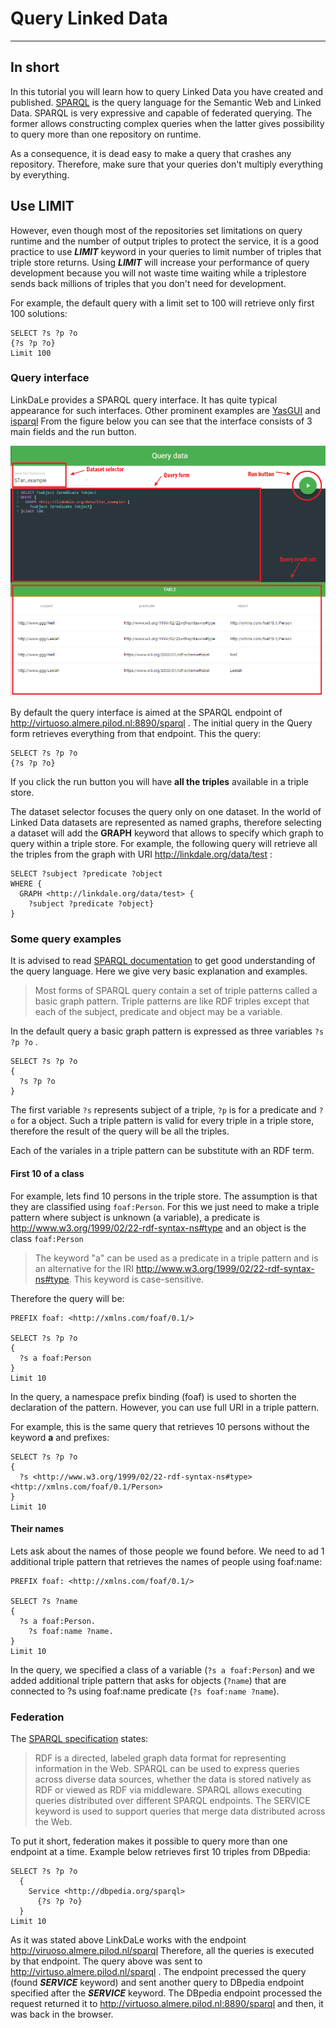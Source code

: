# Query Linked Data

---------------

## In short

In this tutorial you will learn how to query Linked Data you have created and published.
[SPARQL](https://www.PAw3.org/TR/sparql11-query/) is the query language for the Semantic Web and Linked Data.
SPARQL is very expressive and capable of federated querying. The former allows constructing complex queries when
the latter gives possibility to query more than one repository on runtime.

As a consequence, it is dead easy to make a query that crashes any repository. Therefore, make sure that your queries don't multiply everything by everything.

## Use LIMIT

However, even though most of the repositories set limitations on query runtime and the number
of output triples to protect the service, it is a good practice to use ***LIMIT*** keyword in your queries to limit number of triples that triple store returns.
Using ***LIMIT*** will increase your performance of query development because you
will not waste time waiting while a triplestore sends back millions of triples that you don't
need for development.

For example, the default query with a limit set to 100 will retrieve only first 100 solutions:

```SPARQL
SELECT ?s ?p ?o
{?s ?p ?o}
Limit 100

```

### Query interface

LinkDaLe provides a SPARQL query interface. It has quite typical appearance for such interfaces.
Other prominent examples are [YasGUI](http://yasgui.org/) and [isparql](https://www.openlinksw.com/isparql/)
From the figure below you can see that the interface consists of 3 main fields and the run button.

![Query interface of LinkDaLe](/images/query_interface.png)

By default the query interface is aimed at the SPARQL endpoint of <http://virtuoso.almere.pilod.nl:8890/sparql> .
The initial query in the Query form retrieves everything from that endpoint.
This the query:

```SPARQL
SELECT ?s ?p ?o
{?s ?p ?o}

```

If you click the run button you will have **all the triples** available in a triple store.

The dataset selector focuses the query only on one dataset.
In the world of Linked Data datasets are represented as named graphs,
therefore selecting a dataset will add the **GRAPH** keyword that allows to specify which graph to query within a triple store.
For example, the following query will retrieve all the triples from the graph with URI
<http://linkdale.org/data/test> :

```SPARQL
SELECT ?subject ?predicate ?object
WHERE {
  GRAPH <http://linkdale.org/data/test> {
    ?subject ?predicate ?object}
}
```

### Some query examples

It is advised to read [SPARQL documentation](https://www.w3.org/TR/sparql11-query/) to get good understanding of the query language.
Here we give very basic explanation and examples.

> Most forms of SPARQL query contain a set of triple patterns called a basic graph pattern.
Triple patterns are like RDF triples except that each of the subject, predicate and object
may be a variable.

In the default query a basic graph pattern is expressed as three variables  `?s ?p ?o` .

```SPARQL
SELECT ?s ?p ?o
{
  ?s ?p ?o
}
```

The first variable `?s` represents subject of a triple, `?p` is for a predicate and `?o` for a object.
Such a triple pattern is valid for every triple in a triple store, therefore the result of the
query will be all the triples.

Each of the variales in a triple pattern can be substitute with an RDF term.

#### First 10 of a class

For example, lets find 10 persons in the triple store.
The assumption is that they are classified using `foaf:Person`.
For this we just need to make a triple pattern where subject is unknown (a variable),
a predicate is <http://www.w3.org/1999/02/22-rdf-syntax-ns#type>  and an object is the class `foaf:Person`

>The keyword "a" can be used as a predicate in a triple pattern and is an alternative for the IRI  <http://www.w3.org/1999/02/22-rdf-syntax-ns#type>. This keyword is case-sensitive.

Therefore the query will be:

```SPARQL
PREFIX foaf: <http://xmlns.com/foaf/0.1/>

SELECT ?s ?p ?o
{
  ?s a foaf:Person
}
Limit 10
```

In the query, a namespace prefix binding (foaf) is used to shorten the declaration of the pattern.
However, you can use full URI in a triple pattern.

For example, this is the same query that retrieves 10 persons without the keyword **a** and prefixes:

```SPARQL
SELECT ?s ?p ?o
{
  ?s <http://www.w3.org/1999/02/22-rdf-syntax-ns#type>  <http://xmlns.com/foaf/0.1/Person>
}
Limit 10
```

#### Their names

Lets ask about the names of those people we found before. We need to ad 1 additional triple pattern that retrieves the names of people using foaf:name:

```SPARQL
PREFIX foaf: <http://xmlns.com/foaf/0.1/>

SELECT ?s ?name
{
  ?s a foaf:Person.
    ?s foaf:name ?name.
}
Limit 10
```

In the query, we specified a class of a variable (`?s a foaf:Person`) and we added additional triple pattern
that asks for objects (`?name`) that are connected to ?s using foaf:name predicate (`?s foaf:name ?name`).

### Federation

The [SPARQL specification](https://www.w3.org/TR/2013/REC-sparql11-federated-query-20130321/) states:

>RDF is a directed, labeled graph data format for representing information in the Web.
>SPARQL can be used to express queries across diverse data sources, whether the data is stored
natively as RDF or viewed as RDF via middleware.
SPARQL allows executing queries distributed over different SPARQL endpoints.
The SERVICE keyword is used to support queries that merge data distributed across the Web.

To put it short, federation makes it possible to query more than one endpoint at a time.
Example below retrieves first 10 triples from DBpedia:

```SPARQL
SELECT ?s ?p ?o
  {
    Service <http://dbpedia.org/sparql>
      {?s ?p ?o}
  }
Limit 10
```

As it was stated above LinkDaLe works with the endpoint <http://viruoso.almere.pilod.nl/sparql>
Therefore, all the queries is executed by that endpoint. The query above was sent
 to <http://virtuso.almere.pilod.nl/sparql> . The endpoint precessed the query (found ***SERVICE*** keyword) and
 sent another query to DBpedia endpoint specified after the ***SERVICE*** keyword. The DBpedia endpoint processed the request returned it to <http://virtuoso.almere.pilod.nl:8890/sparql> and then, it was back in the browser.
